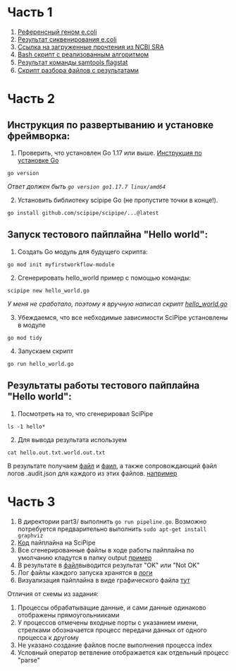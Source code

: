 # Часть 1

1. [Референсный геном e.coli](/part1/ref_e_coli.fna.gz)
2. [Результат сиквенирования e.coli](/part1/e_coli_fastq.gz)
3. [Ссылка на загруженные прочтения из NCBI SRA](https://www.ncbi.nlm.nih.gov/sra/SRX17981169[accn])
4. [Bash скрипт с реализованным алгоритмом](/part1/start.sh)
5. [Результат команды samtools ﬂagstat](/part1/result.txt)
6. [Скрипт разбора файлов с результатами](/part1/parser.py)

# Часть 2

## Инструкция по развертыванию и установке фреймворка:

1. Проверить, что установлен Go 1.17 или выше. [Инструкция по установке Go](https://tecadmin.net/install-go-on-ubuntu/)

```
go version
```

_Ответ должен быть `go version go1.17.7 linux/amd64`_

2. Установить библиотеку scipipe Go (не пропустите точки в конце!).

```
go install github.com/scipipe/scipipe/...@latest
```

## Запуск тестового пайплайна "Hello world":

1. Создать Go модуль для будущего скрипта:

```
go mod init myfirstworkflow-module
```

2. Сгенерировать hello_world пример с помощью команды:

```
scipipe new hello_world.go
```

_У меня не сработало, поэтому я вручную написал скрипт
[hello_world.go](/part2/hello_world.go)_

3. Убеждаемся, что все небходимые зависимости SciPipe установлены в модуле

```
go mod tidy
```

4. Запускаем скрипт

```
go run hello_world.go
```

## Результаты работы тестового пайплайна "Hello world":

1. Посмотреть на то, что сгенерировал SciPipe

```
ls -1 hello*
```

2. Для вывода результата используем

```
cat hello.out.txt.world.out.txt
```

В результате получаем [файл](/part2/hello.out.txt) и [фаил](/part2/hello.out.txt.world.out.txt), а также сопровождающий файл логов .audit.json для каждого из этих файлов. [например](/part2/hello.out.txt.world.out.txt.audit.json)

# Часть 3

1. В директории part3/ выполнить `go run pipeline.go`. Возможно потребуется предварительно выполнить `sudo apt-get install graphviz`
2. [Код](/part3/pipeline.go) пайплайна на SciPipe
3. Все сгенерированные файлы в ходе работы пайплайна по умолчанию кладутся в папку output [пример](/part3/output/)
4. В результате в [файл](/part3/output/parsed.txt)выводится результат "OK" или "Not OK"
5. Лог файлы каждого запуска хранятся в [логи](/part3/log/)
6. Визуализация пайплайна в виде графического файла [тут](/part3/my_workflow_graph.dot.pdf)

Отличия от схемы из задания:

1. Процессы обрабатыващие данные, и сами данные одинаково отображены прямоугольнииками
2. У процессов отмечены входные порты с указанием имени, стрелками обозначается процесс передачи данных от одного процесса к другому
3. Не указано создание файлов после выполнения процесса index
4. Условный оператор ветвление отображается как отдельный процесс "parse"

